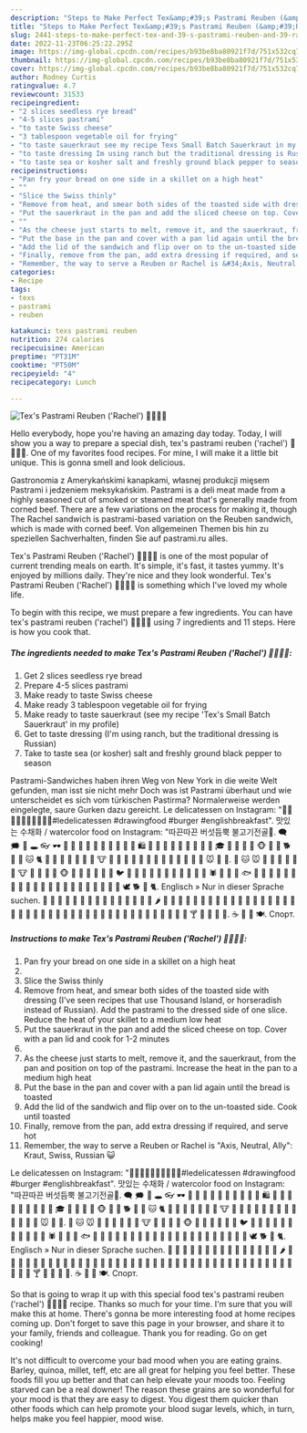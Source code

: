 ```yaml
---
description: "Steps to Make Perfect Tex&amp;#39;s Pastrami Reuben (&amp;#39;Rachel&amp;#39;) 🐂🍞🍲🧀"
title: "Steps to Make Perfect Tex&amp;#39;s Pastrami Reuben (&amp;#39;Rachel&amp;#39;) 🐂🍞🍲🧀"
slug: 2441-steps-to-make-perfect-tex-and-39-s-pastrami-reuben-and-39-rachel-and-39
date: 2022-11-23T06:25:22.295Z
image: https://img-global.cpcdn.com/recipes/b93be8ba80921f7d/751x532cq70/texs-pastrami-reuben-rachel-🐂🍞🍲🧀-recipe-main-photo.jpg
thumbnail: https://img-global.cpcdn.com/recipes/b93be8ba80921f7d/751x532cq70/texs-pastrami-reuben-rachel-🐂🍞🍲🧀-recipe-main-photo.jpg
cover: https://img-global.cpcdn.com/recipes/b93be8ba80921f7d/751x532cq70/texs-pastrami-reuben-rachel-🐂🍞🍲🧀-recipe-main-photo.jpg
author: Rodney Curtis
ratingvalue: 4.7
reviewcount: 31533
recipeingredient:
- "2 slices seedless rye bread"
- "4-5 slices pastrami"
- "to taste Swiss cheese"
- "3 tablespoon vegetable oil for frying"
- "to taste sauerkraut see my recipe Texs Small Batch Sauerkraut in my profile"
- "to taste dressing Im using ranch but the traditional dressing is Russian"
- "to taste sea or kosher salt and freshly ground black pepper to season"
recipeinstructions:
- "Pan fry your bread on one side in a skillet on a high heat"
- ""
- "Slice the Swiss thinly"
- "Remove from heat, and smear both sides of the toasted side with dressing (I&#39;ve seen recipes that use Thousand Island, or horseradish instead of Russian). Add the pastrami to the dressed side of one slice. Reduce the heat of your skillet to a medium low heat"
- "Put the sauerkraut in the pan and add the sliced cheese on top. Cover with a pan lid and cook for 1-2 minutes"
- ""
- "As the cheese just starts to melt, remove it, and the sauerkraut, from the pan and position on top of the pastrami. Increase the heat in the pan to a medium high heat"
- "Put the base in the pan and cover with a pan lid again until the bread is toasted"
- "Add the lid of the sandwich and flip over on to the un-toasted side. Cook until toasted"
- "Finally, remove from the pan, add extra dressing if required, and serve hot"
- "Remember, the way to serve a Reuben or Rachel is &#34;Axis, Neutral, Ally&#34;: Kraut, Swiss, Russian 😺"
categories:
- Recipe
tags:
- texs
- pastrami
- reuben

katakunci: texs pastrami reuben 
nutrition: 274 calories
recipecuisine: American
preptime: "PT31M"
cooktime: "PT50M"
recipeyield: "4"
recipecategory: Lunch

---
```



![Tex&#39;s Pastrami Reuben (&#39;Rachel&#39;) 🐂🍞🍲🧀](https://img-global.cpcdn.com/recipes/b93be8ba80921f7d/751x532cq70/texs-pastrami-reuben-rachel-🐂🍞🍲🧀-recipe-main-photo.jpg)

Hello everybody, hope you're having an amazing day today. Today, I will show you a way to prepare a special dish, tex&#39;s pastrami reuben (&#39;rachel&#39;) 🐂🍞🍲🧀. One of my favorites food recipes. For mine, I will make it a little bit unique. This is gonna smell and look delicious.

Gastronomia z Amerykańskimi kanapkami, własnej produkcji mięsem Pastrami i jedzeniem meksykańskim. Pastrami is a deli meat made from a highly seasoned cut of smoked or steamed meat that&#39;s generally made from corned beef. There are a few variations on the process for making it, though The Rachel sandwich is pastrami-based variation on the Reuben sandwich, which is made with corned beef. Von allgemeinen Themen bis hin zu speziellen Sachverhalten, finden Sie auf pastrami.ru alles.

Tex&#39;s Pastrami Reuben (&#39;Rachel&#39;) 🐂🍞🍲🧀 is one of the most popular of current trending meals on earth. It's simple, it's fast, it tastes yummy. It's enjoyed by millions daily. They're nice and they look wonderful. Tex&#39;s Pastrami Reuben (&#39;Rachel&#39;) 🐂🍞🍲🧀 is something which I've loved my whole life.


To begin with this recipe, we must prepare a few ingredients. You can have tex&#39;s pastrami reuben (&#39;rachel&#39;) 🐂🍞🍲🧀 using 7 ingredients and 11 steps. Here is how you cook that.

<!--inarticleads1-->

##### The ingredients needed to make Tex&#39;s Pastrami Reuben (&#39;Rachel&#39;) 🐂🍞🍲🧀:

1. Get 2 slices seedless rye bread
1. Prepare 4-5 slices pastrami
1. Make ready to taste Swiss cheese
1. Make ready 3 tablespoon vegetable oil for frying
1. Make ready to taste sauerkraut (see my recipe &#39;Tex&#39;s Small Batch Sauerkraut&#39; in my profile)
1. Get to taste dressing (I&#39;m using ranch, but the traditional dressing is Russian)
1. Take to taste sea (or kosher) salt and freshly ground black pepper to season


Pastrami-Sandwiches haben ihren Weg von New York in die weite Welt gefunden, man isst sie nicht mehr Doch was ist Pastrami überhaut und wie unterscheidet es sich vom türkischen Pastirma? Normalerweise werden eingelegte, saure Gurken dazu gereicht. Le delicatessen on Instagram: &#34;🍔🥓🍳🍞🧀🍅🥒🍖🇬🇧#ledelicatessen #drawingfood #burger #englishbreakfast&#34;. 맛있는 수채화 / watercolor food on Instagram: &#34;따끈따끈 버섯듬뿍 불고기전골🍲. 🗨 🗯 💭 🕳 👓 🕶 👔 👕 👖 👗 👘 👙 👚 👛 👜 👝 🛍 🎒 👞 👟 👠 👡 👢 👑 👒 🎩 🎓 📿 💄 💍 💎 🐵 🐒 🐶 🐕 🐩 🐺 🐱 🐈 🦁 🐯 🐅 🐆 🐴 🐎 🦄 🐮 🐂 🐃 🐄 🐷 🐖 🐗 🐽 🐏 🐑 🐐 🐪 🐫 🐘 🐭 🐁 🐀. 🐶 🐱 🐭 🐹 🐰 🐻 🐼 🐨 🐯 🐮 🐷 🐽 🐸 🐙 🐵 🙈 🙉 🙊 🐒 🐔 🐧 🐦 🐤 🐣 🐥 🐺 🐗 🐴 🐝 🐛 🐌 🐞 🐜 🕷 🐍 🐢 🐠 🐟 🐡 🐬 🐳 🐋 🐊 🐆 🐅 🐃 🐂 🐄 🐪 🐫 🐘 🐐 🐏 🐑 🐎 🐖 🐀 🐁 🐓 🕊 🐕 🐩 🐈. Englisch » Nur in dieser Sprache suchen. 🍏 🍎 🍐 🍊 🍋 🍌 🍉 🍇 🍓 🍈 🍒 🍑 🍍 🍅 🍆 🌶 🌽 🍠 🍯 🍞 🧀 🍗 🍖 🍤 🍳 🍔 🍟 🌭 🍕 🍝 🌮 🌯 🍜 🍲 🍥 🍣 🍱 🍛 🍙 🍚 🍘 🍢 🍡 🍧 🍨 🍦 🍰 🎂 🍮 🍬 🍭 🍫 🍿 🍩 🍪 🍺 🍻 🍷 🍸 🍹 🍾 🍶 🍵. ☕️ 🍼 🍴 🍽. Спорт. 

<!--inarticleads2-->

##### Instructions to make Tex&#39;s Pastrami Reuben (&#39;Rachel&#39;) 🐂🍞🍲🧀:

1. Pan fry your bread on one side in a skillet on a high heat
1. 
1. Slice the Swiss thinly
1. Remove from heat, and smear both sides of the toasted side with dressing (I&#39;ve seen recipes that use Thousand Island, or horseradish instead of Russian). Add the pastrami to the dressed side of one slice. Reduce the heat of your skillet to a medium low heat
1. Put the sauerkraut in the pan and add the sliced cheese on top. Cover with a pan lid and cook for 1-2 minutes
1. 
1. As the cheese just starts to melt, remove it, and the sauerkraut, from the pan and position on top of the pastrami. Increase the heat in the pan to a medium high heat
1. Put the base in the pan and cover with a pan lid again until the bread is toasted
1. Add the lid of the sandwich and flip over on to the un-toasted side. Cook until toasted
1. Finally, remove from the pan, add extra dressing if required, and serve hot
1. Remember, the way to serve a Reuben or Rachel is &#34;Axis, Neutral, Ally&#34;: Kraut, Swiss, Russian 😺


Le delicatessen on Instagram: &#34;🍔🥓🍳🍞🧀🍅🥒🍖🇬🇧#ledelicatessen #drawingfood #burger #englishbreakfast&#34;. 맛있는 수채화 / watercolor food on Instagram: &#34;따끈따끈 버섯듬뿍 불고기전골🍲. 🗨 🗯 💭 🕳 👓 🕶 👔 👕 👖 👗 👘 👙 👚 👛 👜 👝 🛍 🎒 👞 👟 👠 👡 👢 👑 👒 🎩 🎓 📿 💄 💍 💎 🐵 🐒 🐶 🐕 🐩 🐺 🐱 🐈 🦁 🐯 🐅 🐆 🐴 🐎 🦄 🐮 🐂 🐃 🐄 🐷 🐖 🐗 🐽 🐏 🐑 🐐 🐪 🐫 🐘 🐭 🐁 🐀. 🐶 🐱 🐭 🐹 🐰 🐻 🐼 🐨 🐯 🐮 🐷 🐽 🐸 🐙 🐵 🙈 🙉 🙊 🐒 🐔 🐧 🐦 🐤 🐣 🐥 🐺 🐗 🐴 🐝 🐛 🐌 🐞 🐜 🕷 🐍 🐢 🐠 🐟 🐡 🐬 🐳 🐋 🐊 🐆 🐅 🐃 🐂 🐄 🐪 🐫 🐘 🐐 🐏 🐑 🐎 🐖 🐀 🐁 🐓 🕊 🐕 🐩 🐈. Englisch » Nur in dieser Sprache suchen. 🍏 🍎 🍐 🍊 🍋 🍌 🍉 🍇 🍓 🍈 🍒 🍑 🍍 🍅 🍆 🌶 🌽 🍠 🍯 🍞 🧀 🍗 🍖 🍤 🍳 🍔 🍟 🌭 🍕 🍝 🌮 🌯 🍜 🍲 🍥 🍣 🍱 🍛 🍙 🍚 🍘 🍢 🍡 🍧 🍨 🍦 🍰 🎂 🍮 🍬 🍭 🍫 🍿 🍩 🍪 🍺 🍻 🍷 🍸 🍹 🍾 🍶 🍵. ☕️ 🍼 🍴 🍽. Спорт. 

So that is going to wrap it up with this special food tex&#39;s pastrami reuben (&#39;rachel&#39;) 🐂🍞🍲🧀 recipe. Thanks so much for your time. I'm sure that you will make this at home. There's gonna be more interesting food at home recipes coming up. Don't forget to save this page in your browser, and share it to your family, friends and colleague. Thank you for reading. Go on get cooking!

It's not difficult to overcome your bad mood when you are eating grains. Barley, quinoa, millet, teff, etc are all great for helping you feel better. These foods fill you up better and that can help elevate your moods too. Feeling starved can be a real downer! The reason these grains are so wonderful for your mood is that they are easy to digest. You digest them quicker than other foods which can help promote your blood sugar levels, which, in turn, helps make you feel happier, mood wise.
